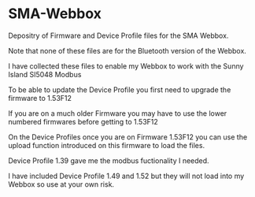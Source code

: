 # SMA-Webbox

Depositry of Firmware and Device Profile files for the SMA Webbox.

Note that none of these files are for the Bluetooth version of the Webbox.

I have collected these files to enable my Webbox to work with the Sunny Island SI5048 Modbus

To be able to update the Device Profile you first need to upgrade the firmware to 1.53F12

If you are on a much older Firmware you may have to use the lower numbered firmwares before getting to 1.53F12

On the Device Profiles once you are on Firmware 1.53F12 you can use the upload function introduced on this firmware to load the files.

Device Profile 1.39 gave me the modbus fuctionality I needed.

I have included Device Profile 1.49 and 1.52 but they will not load into my Webbox so use at your own risk.


